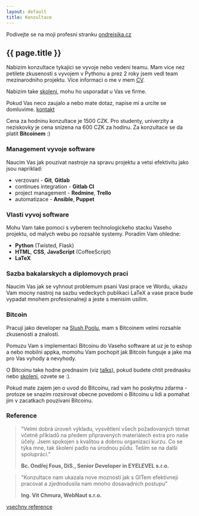 ```yaml
---
layout: default
title: Konzultace
---
```


Podivejte se na moji profesni stranku [ondrejsika.cz](https://ondrejsika.cz)

## {{ page.title }}

Nabizim konzultace tykajici se vyvoje nebo vedeni teamu. Mam vice nez petilete zkusenosti s vyvojem v Pythonu a prez 2 roky jsem vedl team mezinarodniho projektu. Vice informaci o me v mem [CV](/resume.pdf).

Nabizim take [skoleni](/skoleni/), mohu ho usporadat u Vas ve firme.

Pokud Vas neco zaujalo a nebo mate dotaz, napise mi a urcite se domluvime. [kontakt](/contact.html)

Cena za hodninu konzultace je 1500 CZK. Pro studenty, univerzity a neziskovky je cena snizena na 600 CZK za hodinu. Za konzultace se da platit __Bitcoinem__ :)

### Management vyvoje software

Naucim Vas jak pouzivat nastroje na spravu projektu a vetsi efektivitu jako jsou napriklad:

- verzovani - __Git__, __Gitlab__
- continues integration - __Gitlab CI__
- project management - __Redmine__, __Trello__
- automatizace - __Ansible__, __Puppet__


### Vlasti vyvoj software

Mohu Vam take pomoci s vyberem technologickeho stacku Vaseho projektu, od malych webu po rozsahle systemy. Poradim Vam ohledne:

- __Python__ (Twisted, Flask)
- __HTML__, __CSS__, __JavaScript__ (CoffeeScript)
- __LaTeX__

### Sazba bakalarskych a diplomovych praci

Naucim Vas jak se vyhnout problemum psani Vasi prace ve Wordu, ukazu Vam mocny nastroj na sazbu vedeckych publikaci LaTeX a vase prace bude vypadat mnohem profesionalneji a jeste s menisim usilim.

### Bitcoin

Pracuji jako developer na [Slush Poolu](https://slushpool.com), mam s Bitcoinem velmi rozsahle zkusenosti a znalosti.

Pomuzu Vam s implementaci Bitcoinu do Vaseho software at uz je to eshop a nebo mobilni appka, momohu Vam pochopit jak Bitcoin funguje a jake ma pro Vas vyhody a nevyhody.

O Bitcoinu take hodne prednasim (viz [talks](/talks/)), pokud budete chtit prednasku nebo [skoleni](/skoleni/), ozvete se :).

Pokud mate zajem jen o uvod do Bitcoinu, rad vam ho poskytnu zdarma - protoze se snazim rozsirovat obecne povedomi o Bitcoinu u lidi a pomahat jim v zacatkach pouzivani Bitcoinu.


### Reference

> "Velmi dobrá úroveň výkladu, vysvětlení všech požadovaných témat včetně příkladů na předem připravených materiálech extra pro naše účely. Jsem spokojen s kvalitou a dobrou organizací  kurzu. Co se týka mne, tak školení padlo na úrodnou půdu. Teším se na další spolupráci."
>
> __Bc. Ondřej Fous, DiS., Senior Developer in EYELEVEL s.r.o.__

> "Konzultace nam ukazala nove moznosti jak s GITem efektivneji pracovat a zjednodusila nam mnoho dosavadnich postupu"
>
> __Ing. Vit Chmura, WebNaut s.r.o.__

[vsechny reference](/references.html)
